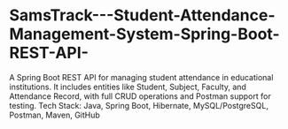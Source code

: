 # SamsTrack---Student-Attendance-Management-System-Spring-Boot-REST-API-
A Spring Boot REST API for managing student attendance in educational institutions. It includes entities like Student, Subject, Faculty, and Attendance Record, with full CRUD operations and Postman support for testing.  Tech Stack: Java, Spring Boot, Hibernate, MySQL/PostgreSQL, Postman, Maven, GitHub
